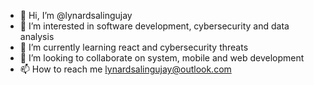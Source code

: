 - 👋 Hi, I’m @lynardsalingujay
- 👀 I’m interested in software development, cybersecurity and data analysis
- 🌱 I’m currently learning react and cybersecurity threats
- 💞️ I’m looking to collaborate on system, mobile and web development
- 📫 How to reach me lynardsalingujay@outlook.com

<!---
lynardsalingujay/lynardsalingujay is a ✨ special ✨ repository because its `README.md` (this file) appears on your GitHub profile.
You can click the Preview link to take a look at your changes.
--->
